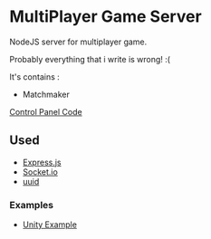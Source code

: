# MultiPlayer Game Server

NodeJS server for multiplayer game. 

Probably everything that i write is wrong! :(

 It's contains : 
- Matchmaker

[Control Panel Code](https://github.com/jhalitaksoy/GameServerControlPanel)
## Used
- [Express.js](https://expressjs.com/)
- [Socket.io](https://socket.io/)
- [uuid](https://github.com/uuidjs/uuid)

### Examples
- [Unity Example](https://github.com/jhalitaksoy/MultiPlayerGameServerExample)


